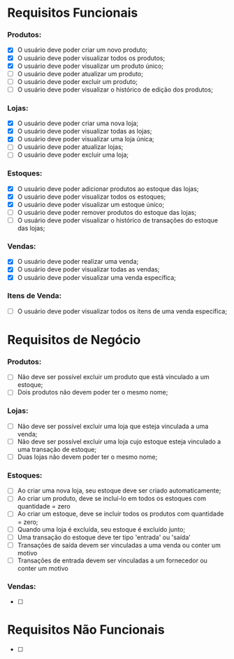 # Requisitos Funcionais

### Produtos:

- [x] O usuário deve poder criar um novo produto;
- [x] O usuário deve poder visualizar todos os produtos;
- [x] O usuário deve poder visualizar um produto único;
- [ ] O usuário deve poder atualizar um produto;
- [ ] O usuário deve poder excluir um produto;
- [ ] O usuário deve poder visualizar o histórico de edição dos produtos;

### Lojas:

- [x] O usuário deve poder criar uma nova loja;
- [x] O usuário deve poder visualizar todas as lojas;
- [x] O usuário deve poder visualizar uma loja única;
- [ ] O usuário deve poder atualizar lojas;
- [ ] O usuário deve poder excluir uma loja;

### Estoques:

- [x] O usuário deve poder adicionar produtos ao estoque das lojas;
- [x] O usuário deve poder visualizar todos os estoques;
- [x] O usuário deve poder visualizar um estoque único;
- [ ] O usuário deve poder remover produtos do estoque das lojas;
- [ ] O usuário deve poder visualizar o histórico de transações do estoque das lojas;

### Vendas:

- [x] O usuário deve poder realizar uma venda;
- [x] O usuário deve poder visualizar todas as vendas;
- [x] O usuário deve poder visualizar uma venda específica;

### Itens de Venda:

- [ ] O usuário deve poder visualizar todos os itens de uma venda específica;

# Requisitos de Negócio

### Produtos:

- [ ] Não deve ser possível excluir um produto que está vinculado a um estoque;
- [ ] Dois produtos não devem poder ter o mesmo nome;

### Lojas:

- [ ] Não deve ser possível excluir uma loja que esteja vinculada a uma venda;
- [ ] Não deve ser possível excluir uma loja cujo estoque esteja vinculado a uma transação de estoque;
- [ ] Duas lojas não devem poder ter o mesmo nome;

### Estoques:

- [ ] Ao criar uma nova loja, seu estoque deve ser criado automaticamente;
- [ ] Ao criar um produto, deve se incluí-lo em todos os estoques com quantidade = zero
- [ ] Ao criar um estoque, deve se incluir todos os produtos com quantidade = zero;
- [ ] Quando uma loja é excluída, seu estoque é excluído junto;
- [ ] Uma transação do estoque deve ter tipo 'entrada' ou 'saída'
- [ ] Transações de saída devem ser vinculadas a uma venda ou conter um motivo
- [ ] Transações de entrada devem ser vinculadas a um fornecedor ou conter um motivo

### Vendas:

- [ ]

# Requisitos Não Funcionais

- [ ]
